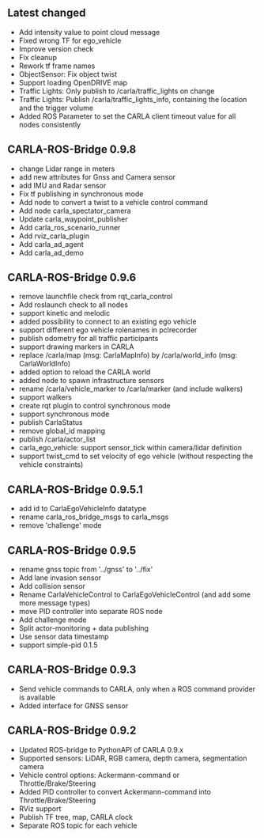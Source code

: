 ## Latest changed

*   Add intensity value to point cloud message
*   Fixed wrong TF for ego_vehicle
*   Improve version check
*   Fix cleanup
*   Rework tf frame names
*   ObjectSensor: Fix object twist
*   Support loading OpenDRIVE map
*   Traffic Lights: Only publish to /carla/traffic_lights on change
*   Traffic Lights: Publish /carla/traffic_lights_info, containing the location and the trigger volume
*   Added ROS Parameter to set the CARLA client timeout value for all nodes consistently

## CARLA-ROS-Bridge 0.9.8

*   change Lidar range in meters
*   add new attributes for Gnss and Camera sensor
*   add IMU and Radar sensor
*   Fix tf publishing in synchronous mode
*   Add node to convert a twist to a vehicle control command
*   Add node carla_spectator_camera
*   Update carla_waypoint_publisher
*   Add carla_ros_scenario_runner
*   Add rviz_carla_plugin
*   Add carla_ad_agent
*   Add carla_ad_demo

## CARLA-ROS-Bridge 0.9.6

*   remove launchfile check from rqt_carla_control
*   Add roslaunch check to all nodes
*   support kinetic and melodic
*   added possibility to connect to an existing ego vehicle
*   support different ego vehicle rolenames in pclrecorder
*   publish odometry for all traffic participants
*   support drawing markers in CARLA
*   replace /carla/map (msg: CarlaMapInfo) by /carla/world_info (msg: CarlaWorldInfo)
*   added option to reload the CARLA world
*   added node to spawn infrastructure sensors
*   rename /carla/vehicle_marker to /carla/marker (and include walkers)
*   support walkers
*   create rqt plugin to control synchronous mode
*   support synchronous mode
*   publish CarlaStatus
*   remove global_id mapping
*   publish /carla/actor_list
*   carla_ego_vehicle: support sensor_tick within camera/lidar definition
*   support twist_cmd to set velocity of ego vehicle (without respecting the vehicle constraints)

## CARLA-ROS-Bridge 0.9.5.1

*   add id to CarlaEgoVehicleInfo datatype
*   rename carla_ros_bridge_msgs to carla_msgs
*   remove 'challenge' mode

## CARLA-ROS-Bridge 0.9.5

*   rename gnss topic from '../gnss' to '../fix'
*   Add lane invasion sensor
*   Add collision sensor
*   Rename CarlaVehicleControl to CarlaEgoVehicleControl (and add some more message types)
*   move PID controller into separate ROS node
*   Add challenge mode
*   Split actor-monitoring + data publishing
*   Use sensor data timestamp
*   support simple-pid 0.1.5

## CARLA-ROS-Bridge 0.9.3

*   Send vehicle commands to CARLA, only when a ROS command provider is available
*   Added interface for GNSS sensor

## CARLA-ROS-Bridge 0.9.2

*   Updated ROS-bridge to PythonAPI of CARLA 0.9.x
*   Supported sensors: LiDAR, RGB camera, depth camera, segmentation camera
*   Vehicle control options: Ackermann-command or Throttle/Brake/Steering
*   Added PID controller to convert Ackermann-command into Throttle/Brake/Steering
*   RViz support
*   Publish TF tree, map, CARLA clock
*   Separate ROS topic for each vehicle

